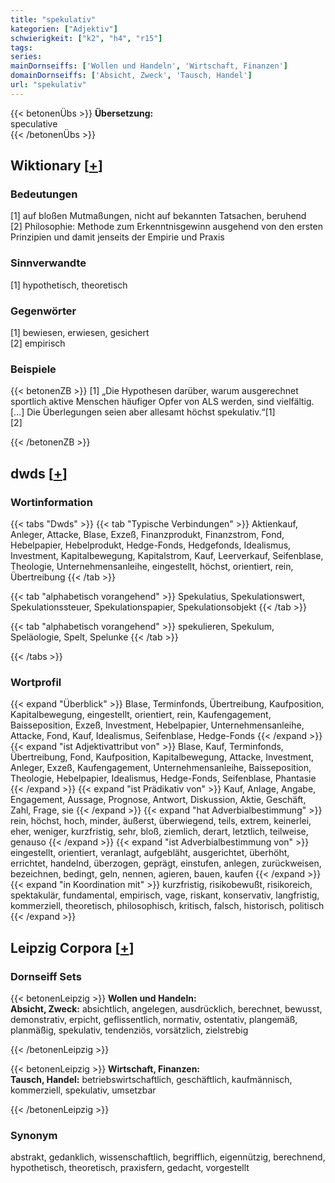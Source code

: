 ```yaml
---
title: "spekulativ"
kategorien: ["Adjektiv"]
schwierigkeit: ["k2", "h4", "r15"]
tags:
series:
mainDornseiffs: ['Wollen und Handeln', 'Wirtschaft, Finanzen']
domainDornseiffs: ['Absicht, Zweck', 'Tausch, Handel']
url: "spekulativ"
---
```


{{< betonenÜbs >}}
**Übersetzung:**  
speculative  
{{< /betonenÜbs >}}

## Wiktionary [[+](https://de.wiktionary.org/wiki/spekulativ)]

### Bedeutungen
[1] auf bloßen Mutmaßungen, nicht auf bekannten Tatsachen, beruhend  
[2] Philosophie: Methode zum Erkenntnisgewinn ausgehend von den ersten Prinzipien und damit jenseits der Empirie und Praxis  

### Sinnverwandte
[1] hypothetisch, theoretisch  

### Gegenwörter
[1] bewiesen, erwiesen, gesichert  
[2] empirisch  

### Beispiele
{{< betonenZB >}}
[1] „Die Hypothesen darüber, warum ausgerechnet sportlich aktive Menschen häufiger Opfer von ALS werden, sind vielfältig. […] Die Überlegungen seien aber allesamt höchst spekulativ.“[1]  
[2]  

{{< /betonenZB >}}


## dwds [[+](https://www.dwds.de/wb/spekulativ)]

### Wortinformation
{{< tabs "Dwds" >}}
{{< tab "Typische Verbindungen" >}}
Aktienkauf, Anleger, Attacke, Blase, Exzeß, Finanzprodukt, Finanzstrom, Fond, Hebelpapier, Hebelprodukt, Hedge-Fonds, Hedgefonds, Idealismus, Investment, Kapitalbewegung, Kapitalstrom, Kauf, Leerverkauf, Seifenblase, Theologie, Unternehmensanleihe, eingestellt, höchst, orientiert, rein, Übertreibung
{{< /tab >}}

{{< tab "alphabetisch vorangehend" >}}
Spekulatius, Spekulationswert, Spekulationssteuer, Spekulationspapier, Spekulationsobjekt
{{< /tab >}}

{{< tab "alphabetisch vorangehend" >}}
spekulieren, Spekulum, Speläologie, Spelt, Spelunke
{{< /tab >}}

{{< /tabs >}}

### Wortprofil
{{< expand "Überblick" >}} Blase, Terminfonds, Übertreibung, Kaufposition, Kapitalbewegung, eingestellt, orientiert, rein, Kaufengagement, Baisseposition, Exzeß, Investment, Hebelpapier, Unternehmensanleihe, Attacke, Fond, Kauf, Idealismus, Seifenblase, Hedge-Fonds {{< /expand >}}
{{< expand "ist Adjektivattribut von" >}} Blase, Kauf, Terminfonds, Übertreibung, Fond, Kaufposition, Kapitalbewegung, Attacke, Investment, Anleger, Exzeß, Kaufengagement, Unternehmensanleihe, Baisseposition, Theologie, Hebelpapier, Idealismus, Hedge-Fonds, Seifenblase, Phantasie {{< /expand >}}
{{< expand "ist Prädikativ von" >}} Kauf, Anlage, Angabe, Engagement, Aussage, Prognose, Antwort, Diskussion, Aktie, Geschäft, Zahl, Frage, sie {{< /expand >}}
{{< expand "hat Adverbialbestimmung" >}} rein, höchst, hoch, minder, äußerst, überwiegend, teils, extrem, keinerlei, eher, weniger, kurzfristig, sehr, bloß, ziemlich, derart, letztlich, teilweise, genauso {{< /expand >}}
{{< expand "ist Adverbialbestimmung von" >}} eingestellt, orientiert, veranlagt, aufgebläht, ausgerichtet, überhöht, errichtet, handelnd, überzogen, geprägt, einstufen, anlegen, zurückweisen, bezeichnen, bedingt, geln, nennen, agieren, bauen, kaufen {{< /expand >}}
{{< expand "in Koordination mit" >}} kurzfristig, risikobewußt, risikoreich, spektakulär, fundamental, empirisch, vage, riskant, konservativ, langfristig, kommerziell, theoretisch, philosophisch, kritisch, falsch, historisch, politisch {{< /expand >}}

## Leipzig Corpora [[+](https://corpora.uni-leipzig.de/en/res?word=spekulativ&corpusId=deu_newscrawl-public_2018)]

### Dornseiff Sets
{{< betonenLeipzig >}}
**Wollen und Handeln:**  
**Absicht, Zweck:** absichtlich, angelegen, ausdrücklich, berechnet, bewusst, demonstrativ, erpicht, geflissentlich, normativ, ostentativ, plangemäß, planmäßig, spekulativ, tendenziös, vorsätzlich, zielstrebig  

{{< /betonenLeipzig >}}


{{< betonenLeipzig >}}
**Wirtschaft, Finanzen:**  
**Tausch, Handel:** betriebswirtschaftlich, geschäftlich, kaufmännisch, kommerziell, spekulativ, umsetzbar  

{{< /betonenLeipzig >}}

### Synonym
abstrakt, gedanklich, wissenschaftlich, begrifflich, eigennützig, berechnend, hypothetisch, theoretisch, praxisfern, gedacht, vorgestellt


